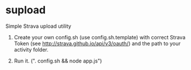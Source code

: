 supload
=======

Simple Strava upload utility

1)  Create your own config.sh (use config.sh.template) with correct Strava Token (see http://strava.github.io/api/v3/oauth/) and the path to your activity folder.

2)  Run it. (". config.sh && node app.js")
